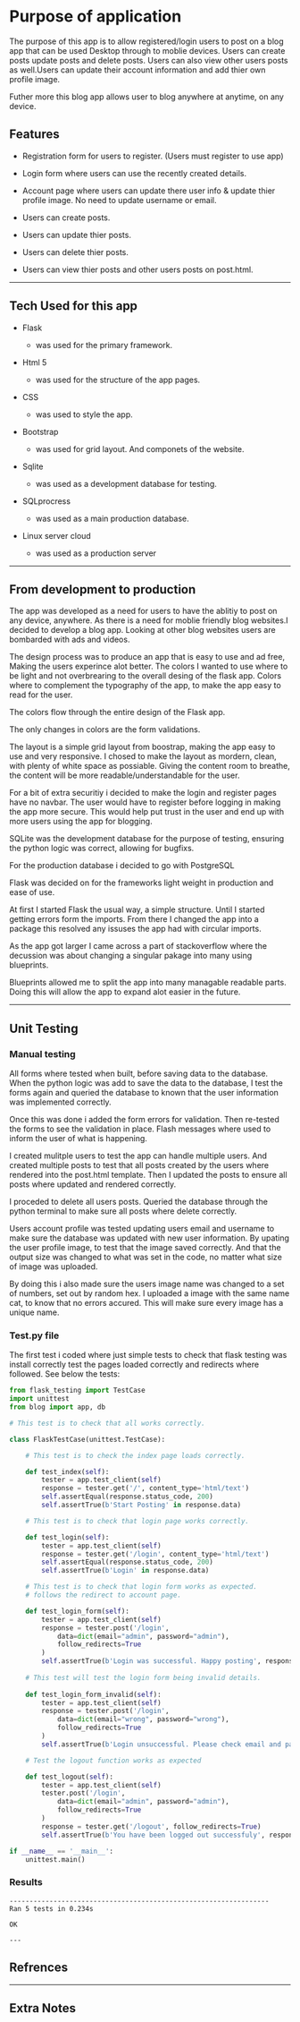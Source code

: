 # Purpose of application

The purpose of this app is to allow registered/login users to post on a blog app that can be used
Desktop through to moblie devices. Users can create posts update posts and delete posts.
Users can also view other users posts as well.Users can update their account information and add thier
own profile image.

Futher more this blog app allows user to blog anywhere at anytime, on any device.

## Features

* Registration form for users to register. (Users must register      to use app)


* Login form where users can use the recently created details.


* Account page where users can update there user info & update      thier profile image. No need to update username or email.


* Users can create posts.


* Users can update thier posts.


* Users can delete thier posts.


* Users can view thier posts and other users posts on post.html.


---


## Tech Used for this app

* Flask 

    * was used for the primary framework.

* Html 5 
    * was used for the structure of the app pages.

* CSS 

    * was used to style the app.

* Bootstrap 

    * was used for grid layout. And componets of the website.

* Sqlite 

    * was used as a development database for testing.

* SQLprocress 

    * was used as a main production database.

* Linux server cloud

    * was used as a production server

---

## From development to production

The app was developed as a need for users to have the ablitiy to post on any device, anywhere.
As there is a need for moblie friendly blog websites.I decided to develop a blog app. Looking
at other blog websites users are bombarded with ads and videos.

The design process was to produce an app that is easy to use and ad free,
Making the users experince alot better. The colors I wanted to use where to be light and not 
overbrearing to the overall desing of the flask app. Colors where to complement the 
typography of the app, to make the app easy to read for the user.

The colors flow through the entire design of the Flask app.

The only changes in colors are the form validations.

The layout is a simple grid layout from boostrap, making the app easy to use and very responsive.
I chosed to make the layout as mordern, clean, with plenty of white space as possiable. Giving the content 
room to breathe, the content will be more readable/understandable for the user.

For a bit of extra securitiy i decided to make the login and register pages have no navbar.
The user would have to register before logging in making the app more secure.
This would help put trust in the user and end up with more users using the app for blogging.

SQLite was the development database for the purpose of testing, ensuring the python logic was correct, allowing for bugfixs.

For the production database i decided to go with PostgreSQL

Flask was decided on for the frameworks light weight in production and ease of use.

At first I started Flask the usual way, a simple structure. Until I started getting errors form the imports. From there I changed the app into a package this resolved any issuses the app had with circular imports. 

As the app got larger I came across a part of stackoverflow where the decussion was about changing a singular pakage into many using blueprints. 

Blueprints allowed me to split the app into many managable readable parts. Doing this will allow the app to expand alot easier in the future.

---

## Unit Testing

### Manual testing

All forms where tested when built, before saving data to the database. When the python logic was add to save the data to the database, I test the forms again and queried the database to known that the user information was implemented correctly.

Once this was done i added the form errors for validation. Then re-tested the forms to see the validation in place. Flash messages where used to inform the user of what is happening.

I created mulitple users to test the app can handle multiple users. And created multiple posts to test that all posts created
by the users where rendered into the post.html template. Then I 
updated the posts to ensure all posts where updated and rendered correctly.

I proceded to delete all users posts. Queried the database through the python terminal to make sure all posts where delete correctly.

Users account profile was tested updating users email and username to make sure the database was updated with new user information. By upating the user profile image, to test that the image saved correctly. And that the output size was changed to what was set in the code, no matter what size of image was uploaded.

By doing this i also made sure the users image name was changed to a set of numbers, set out by random hex. I uploaded a image with the same name cat, to know that no errors accured. This will make sure every image has a unique name.

### Test.py file

The first test i coded where just simple tests to check that flask testing was install correctly test the pages loaded correctly and redirects where followed. See below the tests:

```python
from flask_testing import TestCase
import unittest
from blog import app, db

# This test is to check that all works correctly.

class FlaskTestCase(unittest.TestCase):

    # This test is to check the index page loads correctly.

    def test_index(self):
        tester = app.test_client(self)
        response = tester.get('/', content_type='html/text')
        self.assertEqual(response.status_code, 200)
        self.assertTrue(b'Start Posting' in response.data)

    # This test is to check that login page works correctly.

    def test_login(self):
        tester = app.test_client(self)
        response = tester.get('/login', content_type='html/text')
        self.assertEqual(response.status_code, 200)
        self.assertTrue(b'Login' in response.data)

    # This test is to check that login form works as expected.
    # follows the redirect to account page.

    def test_login_form(self):
        tester = app.test_client(self)
        response = tester.post('/login', 
            data=dict(email="admin", password="admin"),
            follow_redirects=True
        )
        self.assertTrue(b'Login was successful. Happy posting', response.data)    
    
    # This test will test the login form being invalid details.
    
    def test_login_form_invalid(self):
        tester = app.test_client(self)
        response = tester.post('/login', 
            data=dict(email="wrong", password="wrong"),
            follow_redirects=True
        )
        self.assertTrue(b'Login unsuccessful. Please check email and password', response.data)

    # Test the logout function works as expected

    def test_logout(self):
        tester = app.test_client(self)
        tester.post('/login', 
            data=dict(email="admin", password="admin"),
            follow_redirects=True
        )
        response = tester.get('/logout', follow_redirects=True)
        self.assertTrue(b'You have been logged out successfuly', response.data)

if __name__ == '__main__':
    unittest.main()

```
### Results
```
-----------------------------------------------------------------
Ran 5 tests in 0.234s

OK

---
```

## Refrences


---

## Extra Notes